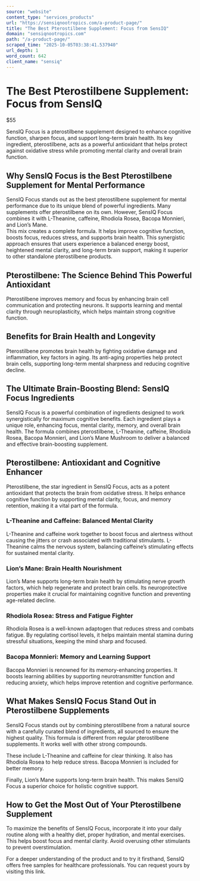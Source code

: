 ```yaml
---
source: "website"
content_type: "services_products"
url: "https://sensiqnootropics.com/a-product-page/"
title: "The Best Pterostilbene Supplement: Focus from SensIQ"
domain: "sensiqnootropics.com"
path: "/a-product-page/"
scraped_time: "2025-10-05T03:38:41.537940"
url_depth: 1
word_count: 642
client_name: "sensiq"
---
```


# The Best Pterostilbene Supplement: Focus from SensIQ

$55

SensIQ Focus is a pterostilbene supplement designed to enhance cognitive function, sharpen focus, and support long-term brain health. Its key ingredient, pterostilbene, acts as a powerful antioxidant that helps protect against oxidative stress while promoting mental clarity and overall brain function.

## Why SensIQ Focus is the Best Pterostilbene Supplement for Mental Performance

SensIQ Focus stands out as the best pterostilbene supplement for mental performance due to its unique blend of powerful ingredients. Many supplements offer pterostilbene on its own. However, SensIQ Focus combines it with L-Theanine, caffeine, Rhodiola Rosea, Bacopa Monnieri, and Lion’s Mane.  
This mix creates a complete formula. It helps improve cognitive function, boosts focus, reduces stress, and supports brain health. This synergistic approach ensures that users experience a balanced energy boost, heightened mental clarity, and long-term brain support, making it superior to other standalone pterostilbene products.

## Pterostilbene: The Science Behind This Powerful Antioxidant

Pterostilbene improves memory and focus by enhancing brain cell communication and protecting neurons. It supports learning and mental clarity through neuroplasticity, which helps maintain strong cognitive function.

## Benefits for Brain Health and Longevity

Pterostilbene promotes brain health by fighting oxidative damage and inflammation, key factors in aging. Its anti-aging properties help protect brain cells, supporting long-term mental sharpness and reducing cognitive decline.

## The Ultimate Brain-Boosting Blend: SensIQ Focus Ingredients

SensIQ Focus is a powerful combination of ingredients designed to work synergistically for maximum cognitive benefits. Each ingredient plays a unique role, enhancing focus, mental clarity, memory, and overall brain health. The formula combines pterostilbene, L-Theanine, caffeine, Rhodiola Rosea, Bacopa Monnieri, and Lion’s Mane Mushroom to deliver a balanced and effective brain-boosting supplement.

## Pterostilbene: Antioxidant and Cognitive Enhancer

Pterostilbene, the star ingredient in SensIQ Focus, acts as a potent antioxidant that protects the brain from oxidative stress. It helps enhance cognitive function by supporting mental clarity, focus, and memory retention, making it a vital part of the formula.

### L-Theanine and Caffeine: Balanced Mental Clarity

L-Theanine and caffeine work together to boost focus and alertness without causing the jitters or crash associated with traditional stimulants. L-Theanine calms the nervous system, balancing caffeine’s stimulating effects for sustained mental clarity.

### Lion’s Mane: Brain Health Nourishment

Lion’s Mane supports long-term brain health by stimulating nerve growth factors, which help regenerate and protect brain cells. Its neuroprotective properties make it crucial for maintaining cognitive function and preventing age-related decline.

### Rhodiola Rosea: Stress and Fatigue Fighter

Rhodiola Rosea is a well-known adaptogen that reduces stress and combats fatigue. By regulating cortisol levels, it helps maintain mental stamina during stressful situations, keeping the mind sharp and focused.

### Bacopa Monnieri: Memory and Learning Support

Bacopa Monnieri is renowned for its memory-enhancing properties. It boosts learning abilities by supporting neurotransmitter function and reducing anxiety, which helps improve retention and cognitive performance.

## What Makes SensIQ Focus Stand Out in Pterostilbene Supplements

SensIQ Focus stands out by combining pterostilbene from a natural source with a carefully curated blend of ingredients, all sourced to ensure the highest quality. This formula is different from regular pterostilbene supplements. It works well with other strong compounds.

These include L-Theanine and caffeine for clear thinking. It also has Rhodiola Rosea to help reduce stress. Bacopa Monnieri is included for better memory.

Finally, Lion’s Mane supports long-term brain health. This makes SensIQ Focus a superior choice for holistic cognitive support.

## How to Get the Most Out of Your Pterostilbene Supplement

To maximize the benefits of SensIQ Focus, incorporate it into your daily routine along with a healthy diet, proper hydration, and mental exercises. This helps boost focus and mental clarity. Avoid overusing other stimulants to prevent overstimulation.

For a deeper understanding of the product and to try it firsthand, SensIQ offers free samples for healthcare professionals. You can request yours by visiting this link.